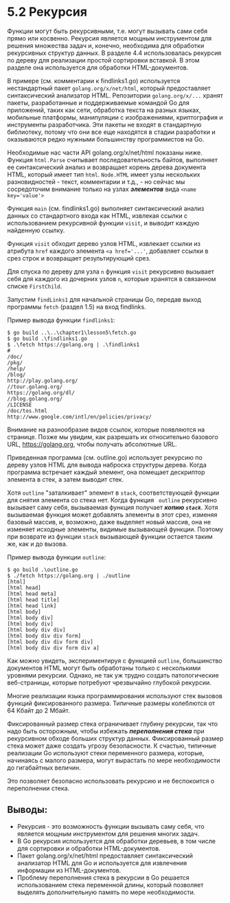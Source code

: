 # 5.2 Рекурсия

Функции могут быть рекурсивными, т.е. могут вызывать сами себя прямо или косвенно. Рекурсия является мощным инструментом
для решения множества задач и, конечно, необходима для обработки рекурсивных структур данных. В разделе 4.4
использовалась рекурсия по дереву для реализации простой сортировки вставкой. В этом разделе она используется для
обработки HTML-документов.

В примере (см. комментарии к findlinks1.go) используется нестандартный пакет `golang.org/x/net/html`, который
предоставляет синтаксический анализатор HTML. Репозитории `golang.org/x/...` хранят пакеты, разработанные и
поддерживаемые командой Go для приложений, таких как сети, обработка текста на разных языках, мобильные платформы,
манипуляции с изображениями, криптография и инструменты разработчика. Эти пакеты не входят в стандартную библиотеку,
потому что они все еще находятся в стадии разработки и оказываются редко нужными большинству программистов на Go.

Необходимые нас части API golang.org/x/net/html показаны ниже. Функция `html.Parse` считывает последовательность байтов,
выполняет ее синтаксический анализ и возвращает корень дерева документа HTML, который имеет тип `html`.
`Node.HTML` имеет узлы нескольких разновидностей - текст, комментарии и т.д., - но сейчас мы сосредоточим внимание
только
на узлах **_элементов_** вида `<name key='value'>`

Функция `main` (см. findlinks1.go) выполняет синтаксический анализ данных со стандартного входа как HTML, извлекая
ссылки с использованием рекурсивной функции `visit`, и выводит каждую найденную ссылку.

Функция `visit` обходит дерево узлов HTML, извлекает ссылки из атрибута `href` каждого элемента `<a href='...'`,
добавляет ссылки в срез строк и возвращает результирующий срез.

Для спуска по дереву для узла `n` функция `visit` рекурсивно вызывает себя для каждого из дочерних узлов `n`, которые
хранятся в связанном списке `FirstChild`.

Запустим `findLinks1` для начальной страницы Go, передав выход программы `fetch` (раздел 1.5) на вход findlinks.

Пример вывода функции `findlinks1`:

``` 
$ go build ..\..\chapter1\lesson5\fetch.go
$ go build .\findlinks1.go
$ .\fetch https://golang.org | .\findlinks1
#
/doc/
/pkg/
/help/
/blog/
http://play.golang.org/
//tour.golang.org/
https://golang.org/dl/
//blog.golang.org/
/LICENSE
/doc/tos.html
http://www.google.com/intl/en/policies/privacy/
```

Внимание на разнообразие видов ссылок, которые появляются на странице. Позже мы увидим, как разрешать их относительно
базового URL, https://golang.org, чтобы получать абсолютные URL.

Приведенная программа (см. outline.go) использует рекурсию по дереву узлов HTML для вывода наброска структуры дерева.
Когда программа встречает каждый элемент, она помещает дескриптор элемента в стек, а затем выводит стек.

Хотя `outline` "заталкивает" элемент в `stack`, соответствующей функции для снятия элемента со стека нет. Когда функция
` outline` рекурсивно вызывает саму себя, вызываемая функция получает **_копию `stack`_**. Хотя вызываемая функция может
добавлять элементы в этот срез, изменяя базовый массив, и, возможно, даже выделяет новый массив, она не изменяет
исходные элементы, видимые вызывающей функции. Поэтому при возврате из функции `stack` вызывающей функции остается таким
же, как и до вызова.

Пример вывода функции `outline`:

```
$ go build .\outline.go
$ ./fetch https://golang.org | ./outline
[html]
[html head]
[html head meta]
[html head title]
[html head link]
[html body]
[html body div]
[html body div]
[html body div div]
[html body div div form]
[html body div div form div]
[html body div div form div a]
```

Как можно увидеть, экспериментируя с функцией `outline`, большинство документов HTML могут быть обработаны только с
несколькими уровнями рекурсии. Однако, не так уж трудно создать патологические веб-страницы, которые потребуют
чрезвычайно глубокой рекурсии.

Многие реализации языка программирования используют стек вызовов функций фиксированного размера. Типичные размеры
колеблются от 64 Кбайт до 2 Мбайт.

Фиксированный размер стека ограничивает глубину рекурсии, так что надо быть осторожным, чтобы избежать
**_переполнения стека_** при рекурсивном обходе больших структур данных. Фиксированный размер стека может даже создать
угрозу безопасности. К счастью, типичные реализации Go используют стеки переменного размера, которые, начинаясь с малого
размера, могут вырастать по мере необходимости до гигабайтных величин.

Это позволяет безопасно использовать рекурсию и не беспокоится о переполнении стека.

## Выводы:

* Рекурсия - это возможность функции вызывать саму себя, что является мощным инструментом для решения многих задач.
* В Go рекурсия используется для обработки деревьев, в том числе для сортировки и обработки HTML-документов.
* Пакет golang.org/x/net/html предоставляет синтаксический анализатор HTML для Go и используется для извлечения информации
из HTML-документов.
* Проблему переполнения стека в рекурсии в Go решается использованием стека переменной длины, который позволяет выделять
дополнительную память по мере необходимости.
